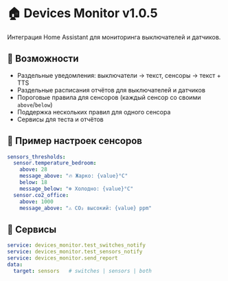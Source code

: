 
# 🏠 Devices Monitor v1.0.5

Интеграция Home Assistant для мониторинга выключателей и датчиков.

## 🚀 Возможности
- Раздельные уведомления: выключатели → текст, сенсоры → текст + TTS
- Раздельные расписания отчётов для выключателей и датчиков
- Пороговые правила для сенсоров (каждый сенсор со своими `above`/`below`)
- Поддержка нескольких правил для одного сенсора
- Сервисы для теста и отчётов

## 📂 Пример настроек сенсоров
```yaml
sensors_thresholds:
  sensor.temperature_bedroom:
    above: 28
    message_above: "🔥 Жарко: {value}°C"
    below: 18
    message_below: "❄️ Холодно: {value}°C"
  sensor.co2_office:
    above: 1000
    message_above: "⚠️ CO₂ высокий: {value} ppm"
```

## 🧪 Сервисы
```yaml
service: devices_monitor.test_switches_notify
service: devices_monitor.test_sensors_notify
service: devices_monitor.send_report
data:
  target: sensors   # switches | sensors | both
```
